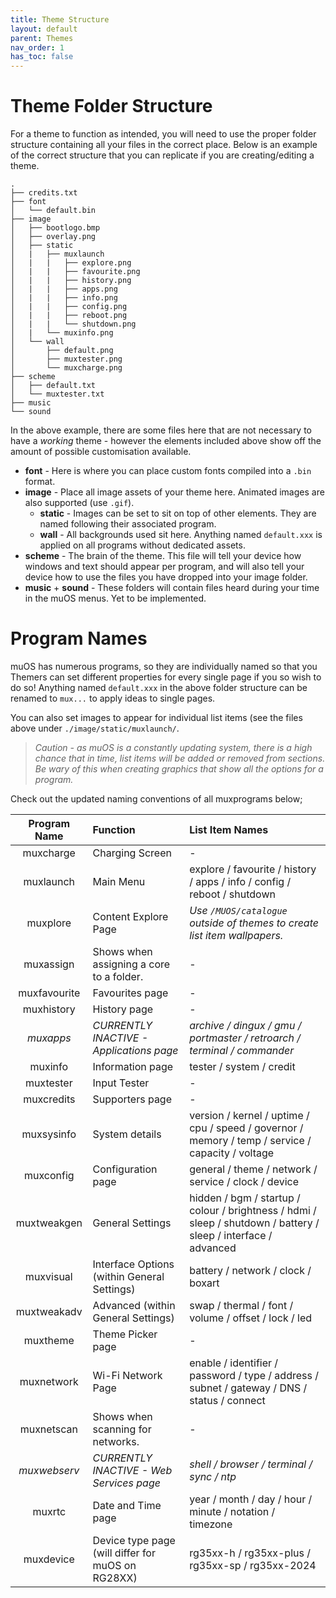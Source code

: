 ```yaml
---
title: Theme Structure
layout: default
parent: Themes
nav_order: 1
has_toc: false
---
```


# Theme Folder Structure
For a theme to function as intended, you will need to use the proper folder structure containing all your files in the correct
place. Below is an example of the correct structure that you can replicate if you are creating/editing a theme.

```
.
├── credits.txt
├── font
│   └── default.bin
├── image
│   ├── bootlogo.bmp
│   ├── overlay.png
│   ├── static
│   |   ├── muxlaunch
│   |   |   ├── explore.png
│   |   |   ├── favourite.png
│   |   |   ├── history.png
│   |   |   ├── apps.png
│   |   |   ├── info.png
│   |   |   ├── config.png
│   |   |   ├── reboot.png
│   |   |   └── shutdown.png
│   |   └── muxinfo.png
│   └── wall
│       ├── default.png
│       ├── muxtester.png
│       └── muxcharge.png
├── scheme
│   ├── default.txt
│   └── muxtester.txt
├── music
└── sound  
```
In the above example, there are some files here that are not necessary to have a *working* theme - however the elements included
above show off the amount of possible customisation available.
- **font** - Here is where you can place custom fonts compiled into a `.bin` format.
- **image** - Place all image assets of your theme here. Animated images are also supported (use `.gif`).
  - **static** - Images can be set to sit on top of other elements. They are named following their associated program.
  - **wall** - All backgrounds used sit here. Anything named `default.xxx` is applied on all programs without dedicated assets.
- **scheme** - The brain of the theme. This file will tell your device how windows and text should appear per program, and will also
               tell your device how to use the files you have dropped into your image folder.
- **music** + **sound** - These folders will contain files heard during your time in the muOS menus. Yet to be implemented.
  
# Program Names
muOS has numerous programs, so they are individually named so that you Themers can set different properties for every single page if
you so wish to do so!
Anything named ```default.xxx``` in the above folder structure can be renamed to  ```mux...``` to apply ideas to single pages.

You can also set images to appear for individual list items (see the files above under `./image/static/muxlaunch/`. 
> *Caution - as muOS is a constantly updating system, there is a high chance that in time, list items will be added or removed
from sections. Be wary of this when creating graphics that show all the options for a program.*

Check out the updated naming conventions of all muxprograms below;

| Program Name | Function | List Item Names |
|:--:|:--|:--|
|muxcharge|Charging Screen|-|
|muxlaunch|Main Menu|explore / favourite / history / apps / info / config / reboot / shutdown|
|muxplore|Content Explore Page|*Use `/MUOS/catalogue` outside of themes to create list item wallpapers.*|
|muxassign|Shows when assigning a core to a folder.|-|
|muxfavourite|Favourites page|-|
|muxhistory|History page|-|
|*muxapps*|*CURRENTLY INACTIVE - Applications page*|*archive / dingux / gmu / portmaster / retroarch / terminal / commander*|
|muxinfo|Information page|tester / system / credit|
|muxtester|Input Tester|-|
|muxcredits|Supporters page|-|
|muxsysinfo|System details|version / kernel / uptime / cpu / speed / governor / memory / temp / service / capacity / voltage|
|muxconfig|Configuration page|general / theme / network / service / clock / device|
|muxtweakgen|General Settings|hidden / bgm / startup / colour / brightness / hdmi / sleep / shutdown / battery / sleep / interface / advanced|
|muxvisual|Interface Options (within General Settings)|battery / network / clock / boxart|
|muxtweakadv|Advanced (within General Settings)|swap / thermal / font / volume / offset / lock / led|
|muxtheme|Theme Picker page|-|
|muxnetwork|Wi-Fi Network Page|enable / identifier / password / type / address / subnet / gateway / DNS / status / connect|
|muxnetscan|Shows when scanning for networks.|-|
|*muxwebserv*|*CURRENTLY INACTIVE - Web Services page*|*shell / browser / terminal / sync / ntp*|
|muxrtc|Date and Time page|year / month / day / hour / minute / notation / timezone|
|muxdevice|Device type page (will differ for muOS on RG28XX)|rg35xx-h / rg35xx-plus / rg35xx-sp / rg35xx-2024|
